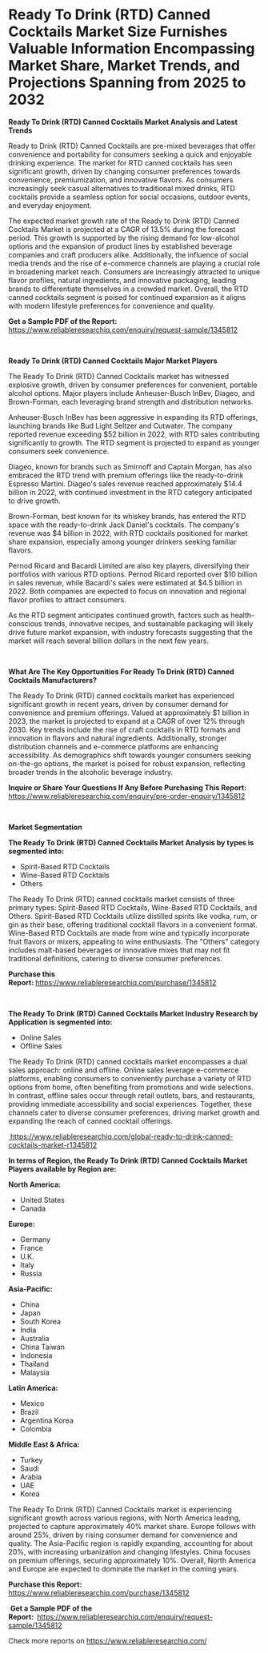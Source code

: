 <p><h1>Ready To Drink (RTD) Canned Cocktails Market Size Furnishes Valuable Information Encompassing Market Share, Market Trends, and Projections Spanning from 2025 to 2032</h1></p><p><strong>Ready To Drink (RTD) Canned Cocktails Market Analysis and Latest Trends</strong></p>
<p><p>Ready to Drink (RTD) Canned Cocktails are pre-mixed beverages that offer convenience and portability for consumers seeking a quick and enjoyable drinking experience. The market for RTD canned cocktails has seen significant growth, driven by changing consumer preferences towards convenience, premiumization, and innovative flavors. As consumers increasingly seek casual alternatives to traditional mixed drinks, RTD cocktails provide a seamless option for social occasions, outdoor events, and everyday enjoyment.</p><p>The expected market growth rate of the Ready to Drink (RTD) Canned Cocktails Market is projected at a CAGR of 13.5% during the forecast period. This growth is supported by the rising demand for low-alcohol options and the expansion of product lines by established beverage companies and craft producers alike. Additionally, the influence of social media trends and the rise of e-commerce channels are playing a crucial role in broadening market reach. Consumers are increasingly attracted to unique flavor profiles, natural ingredients, and innovative packaging, leading brands to differentiate themselves in a crowded market. Overall, the RTD canned cocktails segment is poised for continued expansion as it aligns with modern lifestyle preferences for convenience and quality.</p></p>
<p><strong>Get a Sample PDF of the Report:&nbsp;</strong> <a href="https://www.reliableresearchiq.com/enquiry/request-sample/1345812?utm_campaign=2144&utm_medium=2&utm_source=Github&utm_content=ia&utm_term=15022025&utm_id=ready-to-drink-rtd-canned-cocktails">https://www.reliableresearchiq.com/enquiry/request-sample/1345812</a></p>
<p>&nbsp;</p>
<p><strong>Ready To Drink (RTD) Canned Cocktails Major Market Players</strong></p>
<p><p>The Ready To Drink (RTD) Canned Cocktails market has witnessed explosive growth, driven by consumer preferences for convenient, portable alcohol options. Major players include Anheuser-Busch InBev, Diageo, and Brown-Forman, each leveraging brand strength and distribution networks.</p><p>Anheuser-Busch InBev has been aggressive in expanding its RTD offerings, launching brands like Bud Light Seltzer and Cutwater. The company reported revenue exceeding $52 billion in 2022, with RTD sales contributing significantly to growth. The RTD segment is projected to expand as younger consumers seek convenience.</p><p>Diageo, known for brands such as Smirnoff and Captain Morgan, has also embraced the RTD trend with premium offerings like the ready-to-drink Espresso Martini. Diageo's sales revenue reached approximately $14.4 billion in 2022, with continued investment in the RTD category anticipated to drive growth.</p><p>Brown-Forman, best known for its whiskey brands, has entered the RTD space with the ready-to-drink Jack Daniel's cocktails. The company's revenue was $4 billion in 2022, with RTD cocktails positioned for market share expansion, especially among younger drinkers seeking familiar flavors.</p><p>Pernod Ricard and Bacardi Limited are also key players, diversifying their portfolios with various RTD options. Pernod Ricard reported over $10 billion in sales revenue, while Bacardi's sales were estimated at $4.5 billion in 2022. Both companies are expected to focus on innovation and regional flavor profiles to attract consumers.</p><p>As the RTD segment anticipates continued growth, factors such as health-conscious trends, innovative recipes, and sustainable packaging will likely drive future market expansion, with industry forecasts suggesting that the market will reach several billion dollars in the next few years.</p></p>
<p>&nbsp;</p>
<p><strong>What Are The Key Opportunities For Ready To Drink (RTD) Canned Cocktails Manufacturers?</strong></p>
<p><p>The Ready To Drink (RTD) canned cocktails market has experienced significant growth in recent years, driven by consumer demand for convenience and premium offerings. Valued at approximately $1 billion in 2023, the market is projected to expand at a CAGR of over 12% through 2030. Key trends include the rise of craft cocktails in RTD formats and innovation in flavors and natural ingredients. Additionally, stronger distribution channels and e-commerce platforms are enhancing accessibility. As demographics shift towards younger consumers seeking on-the-go options, the market is poised for robust expansion, reflecting broader trends in the alcoholic beverage industry.</p></p>
<p><strong>Inquire or Share Your Questions If Any Before Purchasing This Report:</strong> <a href="https://www.reliableresearchiq.com/enquiry/pre-order-enquiry/1345812?utm_campaign=2144&utm_medium=2&utm_source=Github&utm_content=ia&utm_term=15022025&utm_id=ready-to-drink-rtd-canned-cocktails">https://www.reliableresearchiq.com/enquiry/pre-order-enquiry/1345812</a></p>
<p>&nbsp;</p>
<p><strong>Market Segmentation</strong></p>
<p><strong>The Ready To Drink (RTD) Canned Cocktails Market Analysis by types is segmented into:</strong></p>
<p><ul><li>Spirit-Based RTD Cocktails</li><li>Wine-Based RTD Cocktails</li><li>Others</li></ul></p>
<p><p>The Ready To Drink (RTD) canned cocktails market consists of three primary types: Spirit-Based RTD Cocktails, Wine-Based RTD Cocktails, and Others. Spirit-Based RTD Cocktails utilize distilled spirits like vodka, rum, or gin as their base, offering traditional cocktail flavors in a convenient format. Wine-Based RTD Cocktails are made from wine and typically incorporate fruit flavors or mixers, appealing to wine enthusiasts. The "Others" category includes malt-based beverages or innovative mixes that may not fit traditional definitions, catering to diverse consumer preferences.</p></p>
<p><strong>Purchase this Report:&nbsp;</strong><a href="https://www.reliableresearchiq.com/purchase/1345812?utm_campaign=2144&utm_medium=2&utm_source=Github&utm_content=ia&utm_term=15022025&utm_id=ready-to-drink-rtd-canned-cocktails">https://www.reliableresearchiq.com/purchase/1345812</a></p>
<p>&nbsp;</p>
<p><strong>The Ready To Drink (RTD) Canned Cocktails Market Industry Research by Application is segmented into:</strong></p>
<p><ul><li>Online Sales</li><li>Offline Sales</li></ul></p>
<p><p>The Ready To Drink (RTD) canned cocktails market encompasses a dual sales approach: online and offline. Online sales leverage e-commerce platforms, enabling consumers to conveniently purchase a variety of RTD options from home, often benefiting from promotions and wide selections. In contrast, offline sales occur through retail outlets, bars, and restaurants, providing immediate accessibility and social experiences. Together, these channels cater to diverse consumer preferences, driving market growth and expanding the reach of canned cocktail offerings.</p></p>
<p><a href="https://www.reliableresearchiq.com/global-ready-to-drink-canned-cocktails-market-r1345812?utm_campaign=2144&utm_medium=2&utm_source=Github&utm_content=ia&utm_term=15022025&utm_id=ready-to-drink-rtd-canned-cocktails">&nbsp;https://www.reliableresearchiq.com/global-ready-to-drink-canned-cocktails-market-r1345812</a></p>
<p><strong>In terms of Region, the Ready To Drink (RTD) Canned Cocktails Market Players available by Region are:</strong></p>
<p>
    <p> <strong> North America: </strong>
        <ul>
            <li>United States</li>
            <li>Canada</li>
        </ul>
        </p> 
    <p> <strong> Europe: </strong>
        <ul>
            <li>Germany</li>
            <li>France</li>
            <li>U.K.</li>
            <li>Italy</li>
            <li>Russia</li>
        </ul>
        </p> 
    <p> <strong> Asia-Pacific: </strong>
        <ul>
            <li>China</li>
            <li>Japan</li>
            <li>South Korea</li>
            <li>India</li>
            <li>Australia</li>
            <li>China Taiwan</li>
            <li>Indonesia</li>
            <li>Thailand</li>
            <li>Malaysia</li>
        </ul>
        </p> 
    <p> <strong> Latin America: </strong>
        <ul>
            <li>Mexico</li>
            <li>Brazil</li>
            <li>Argentina Korea</li>
            <li>Colombia</li>
        </ul>
        </p> 
    <p> <strong> Middle East & Africa: </strong>
        <ul>
            <li>Turkey</li>
            <li>Saudi</li>
            <li>Arabia</li>
            <li>UAE</li>
            <li>Korea</li>
        </ul>
    </p>
    </p>
<p><p>The Ready To Drink (RTD) Canned Cocktails market is experiencing significant growth across various regions, with North America leading, projected to capture approximately 40% market share. Europe follows with around 25%, driven by rising consumer demand for convenience and quality. The Asia-Pacific region is rapidly expanding, accounting for about 20%, with increasing urbanization and changing lifestyles. China focuses on premium offerings, securing approximately 10%. Overall, North America and Europe are expected to dominate the market in the coming years.</p></p>
<p><strong>Purchase this Report: </strong><a href="https://www.reliableresearchiq.com/purchase/1345812?utm_campaign=2144&utm_medium=2&utm_source=Github&utm_content=ia&utm_term=15022025&utm_id=ready-to-drink-rtd-canned-cocktails">https://www.reliableresearchiq.com/purchase/1345812</a></p>
<p>&nbsp;<strong>Get a Sample PDF of the Report:&nbsp;&nbsp;</strong><a href="https://www.reliableresearchiq.com/enquiry/request-sample/1345812?utm_campaign=2144&utm_medium=2&utm_source=Github&utm_content=ia&utm_term=15022025&utm_id=ready-to-drink-rtd-canned-cocktails">https://www.reliableresearchiq.com/enquiry/request-sample/1345812</a></p>
<p><strong></strong></p>
<p>Check more reports on <a href="https://www.reliableresearchiq.com/?utm_campaign=2144&utm_medium=2&utm_source=Github&utm_content=ia&utm_term=15022025&utm_id=ready-to-drink-rtd-canned-cocktails">https://www.reliableresearchiq.com/</a></p>